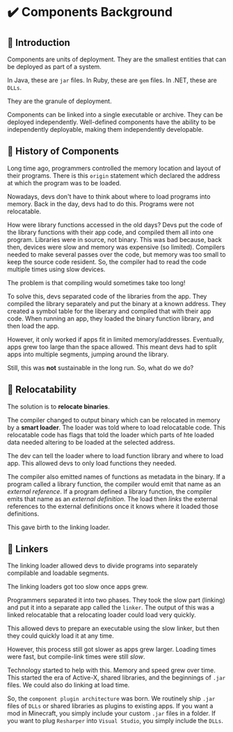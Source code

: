 # :heavy_check_mark: Components Background

## :round_pushpin: Introduction
Components are units of deployment. They are the smallest entities that can be deployed as part of a system.

In Java, these are `jar` files. In Ruby, these are `gem` files. In .NET, these are `DLLs`.

They are the granule of deployment.

Components can be linked into a single executable or archive. They can be deployed independently. Well-defined components have the ability to be independently deployable, making them independently developable.

## :round_pushpin: History of Components
Long time ago, programmers controlled the memory location and layout of their programs. There is this `origin` statement which declared the address at which the program was to be loaded.

Nowadays, devs don't have to think about where to load programs into memory. Back in the day, devs had to do this. Programs were not relocatable.

How were library functions accessed in the old days? Devs put the code of the library functions with their app code, and compiled them all into one program. Libraries were in source, not binary. This was bad because, back then, devices were slow and memory was expensive (so limited). Compilers needed to make several passes over the code, but memory was too small to keep the source code resident. So, the compiler had to read the code multiple times using slow devices.

The problem is that compiling would sometimes take too long!

To solve this, devs separated code of the libraries from the app. They compiled the library separately and put the binary at a known address. They created a symbol table for the liberary and compiled that with their app code. When running an app, they loaded the binary function library, and then load the app.

However, it only worked if apps fit in limited memory/addresses. Eventually, apps grew too large than the space allowed. This meant devs had to split apps into multiple segments, jumping around the library.

Still, this was **not** sustainable in the long run. So, what do we do?

## :round_pushpin: Relocatability
The solution is to **relocate binaries**.

The compiler changed to output binary which can be relocated in memory by a **smart loader**. The loader was told where to load relocatable code. This relocatable code has flags that told the loader which parts of hte loaded data needed altering to be loaded at the selected address.

The dev can tell the loader where to load function library and where to load app. This allowed devs to only load functions they needed.

The compiler also emitted names of functions as metadata in the binary. If a program called a library function, the compiler would emit that name as an *external reference*. If a program defined a library function, the compiler emits that name as an *external definition*. The load then *links* the external references to the external definitions once it knows where it loaded those definitions.

This gave birth to the linking loader.

## :round_pushpin: Linkers
The linking loader allowed devs to divide programs into separately compilable and loadable segments.

The linking loaders got too slow once apps grew.

Programmers separated it into two phases. They took the slow part (linking) and put it into a separate app called the `linker`. The output of this was a linked relocatable that a relocating loader could load very quickly.

This allowed devs to prepare an executable using the slow linker, but then they could quickly load it at any time.

However, this process still got slower as apps grew larger. Loading times were fast, but compile-link times were still *slow*.

Technology started to help with this. Memory and speed grew over time. This started the era of Active-X, shared libraries, and the beginnings of `.jar` files. We could also do linking at load time.

So, the `component plugin architecture` was born. We routinely ship `.jar` files of `DLLs` or shared libraries as plugins to existing apps. If you want a mod in Minecraft, you simply include your custom `.jar` files in a folder. If you want to plug `Resharper` into `Visual Studio`, you simply include the `DLLs`.
